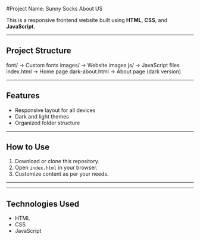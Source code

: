 #Project Name: Sunny Socks About US

This is a responsive frontend website built using **HTML**, **CSS**, and **JavaScript**.

---

## Project Structure


font/ → Custom fonts
images/ → Website images
js/ → JavaScript files
index.html → Home page
dark-about.html → About page (dark version)

---

## Features
- Responsive layout for all devices  
- Dark and light themes  
- Organized folder structure  

---

## How to Use
1. Download or clone this repository.  
2. Open `index.html` in your browser.  
3. Customize content as per your needs.  

---

---
## Technologies Used
- HTML
- CSS  
- JavaScript
